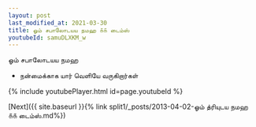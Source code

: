 ```yaml
---
layout: post
last_modified_at: 2021-03-30
title: ஓம் சபாலோடயய நமஹ ௧௧ டைம்ஸ்
youtubeId: samuDLXKM_w
---
```

 
 
 ஓம் சபாலோடயய நமஹ  
 
 -  நன்மைக்காக யார் வெளியே வருகிறார்கள் 
 
  
 
  
 
 
 
 
 
 


{% include youtubePlayer.html id=page.youtubeId %}
 
[Next]({{ site.baseurl }}{% link  split1/_posts/2013-04-02-ஓம் த்ரியுடய நமஹ ௧௧ டைம்ஸ்.md%})
 

